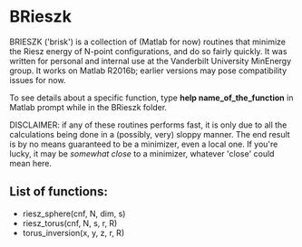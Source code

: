 # BRieszk

BRIESZK ('brisk') is a collection of (Matlab for now) routines that minimize the Riesz energy of N-point configurations, and do so fairly quickly. It was written for personal and internal use at the Vanderbilt University MinEnergy group.
It works on Matlab R2016b; earlier versions may pose compatibility issues for now.

To see details about a specific function, type **help name_of_the_function** in Matlab prompt while in the BRieszk folder.

DISCLAIMER: if any of these routines performs fast, it is only due to all the calculations being done in a (possibly, very) sloppy manner. The end result is by no means guaranteed to be a minimizer, even a local one. If you're lucky, it may be _somewhat close_ to a minimizer, whatever 'close' could mean here.

## List of functions:
* riesz_sphere(cnf, N, dim, s)
* riesz_torus(cnf, N, s, r, R)
* torus_inversion(x, y, z, r, R)
